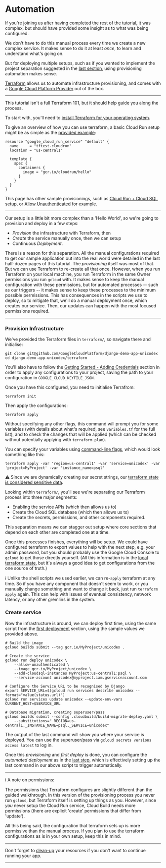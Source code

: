 # Automation

If you're joining us after having completed the rest of the tutorial, it was complex, but should have provided some insight as to what was being configured. 

We don't have to do this manual process every time we create a new complex service. It makes sense to do it at least *once*, to learn and understand what's going on. 

But for deploying multiple setups, such as if you wanted to implement the project separation suggested in the [last section](60-ongoing-deployments.md), using provisioning automation makes sense. 

[Terraform](https://www.terraform.io/) allows us to automate infrastructure provisioning, and comes with a [Google Cloud Platform Provider](https://www.terraform.io/docs/providers/google/index.html) out of the box. 

---

This tutorial isn't a full Terraform 101, but it should help guide you along the process. 

To start with, you'll need to [install Terraform for your operating system](https://learn.hashicorp.com/terraform/getting-started/install.html). 

To give an overview of how you can use terraform, a basic Cloud Run setup might be as simple as the [provided example](https://www.terraform.io/docs/providers/google/r/cloud_run_service.html): 

```shell,exclude
resource "google_cloud_run_service" "default" {
  name     = "tftest-cloudrun"
  location = "us-central1"

  template {
    spec {
      containers {
        image = "gcr.io/cloudrun/hello"
      }
    }
  }
}
```

This page has other sample provisionings, such as [Cloud Run + Cloud SQL](https://www.terraform.io/docs/providers/google/r/cloud_run_service.html#example-usage-cloud-run-service-sql) setup, or [Allow Unauthenticated](https://www.terraform.io/docs/providers/google/r/cloud_run_service.html#example-usage-cloud-run-service-noauth) for example.

---

Our setup is a little bit more complex than a 'Hello World', so we're going to provision and deploy in a few steps: 

 * *Provision* the infrastructure with Terraform, then
 * *Create* the service manually once, then we can setup
 * Continuous *Deployment*.
 
 
There is a reason for this separation. All the manual configurations required to get our sample application out into the real world were detailed in the last half-dozen pages of this tutorial. The *provisioning* itself was most of that. But we can use Terraform to re-create all that once. However, when you run Terraform on your local machine, you run Terraform in the same Owner permissions you run `gcloud` with. It makes sense to keep the manual configuration with these permissions, but for automated processes -- such as our triggers -- it makes sense to keep these processes to the minimum possible permissions. This has consequences in the scripts we use to deploy, so to mitigate that, we'll do a manual deployment once, which creates our service. Then, our updates can happen with the most focused permissions required. 

---

### Provision Infrastructure

We've provided the Terraform files in `terraform/`, so navigate there and initialise:

```shell,exclude
git clone git@github.com/GoogleCloudPlatform/django-demo-app-unicodex
cd django-demo-app-unicodex/terraform
```

You'll also have to follow the [Getting Started - Adding Credentials](https://www.terraform.io/docs/providers/google/getting_started.html#adding-credentials) section in order to apply any configurations to your project, saving the path to your configuration in `GOOGLE_CLOUD_KEYFILE_JSON`. 

Once you have this configured, you need to initialise Terrafrom:

```shell,exclude
terraform init
```

Then apply the configurations: 

```shell,exclude
terraform apply
```

Without specifying any other flags, this command will prompt you for some variables (with details about what's required, see `variables.tf` for the full list), and to check the changes that will be applied (which can be checked without potentially applying with `terraform plan`). 

You can specify your variables using [command-line flags](https://learn.hashicorp.com/terraform/getting-started/variables.html#command-line-flags), which would look something like this: 

```shell,exclude
terraform apply -var 'region=us-central1' -var 'service=unicodex' -var 'project=MyProject' -var 'instance_name=psql'
```

⚠️ Since we are dynamically creating our secret strings, our [terraform state is considered sensitive data](https://www.terraform.io/docs/state/sensitive-data.html).


Looking within `terraform/`, you'll see we're separating our Terraform process into three major segments: 

 * Enabling the service APIs (which then allows us to)
 * Create the Cloud SQL database (which then allows us to)
 * Create the secrets, permissions, and other components required. 

This separation means we can stagger out setup where core sections that depend on each other are completed one at a time. 

Once this processes finishes, everything will be setup. We could have configured terraform to export values to help with the next step, e.g. your admin password, but you should probably use the Google Cloud Console to `gcloud` to get those directly yourself. (All this information is in the [local terraform state](https://www.terraform.io/docs/state/index.html), but it's always a good idea to get configurations from the one source of truth.)

ℹ️ Unlike the shell scripts we used earlier, we can re-`apply` terraform at any time. So if you have any component that doesn't seem to work, or you manually change something and want to change it back, just run `terraform apply` again. This can help with issues of eventual consistency, network latency, or any other gremlins in the system. 


### Create service

Now the infrastructure is around, we can deploy first time, using the same script from the [first deployment](50-first-deployment.md) section, using the sample values we provided above. 

```shell,exclude
# Build the image
gcloud builds submit --tag gcr.io/MyProject/unicodex .

# Create the service
gcloud run deploy unicodex \
    --allow-unauthenticated \
    --image gcr.io/MyProject/unicodex \
    --add-cloudsql-instances MyProject:us-central1:psql \
    --service-account unicodex@myproject.iam.gserviceaccount.com
   
# Configure the Service URL to be recognised by Django
export SERVICE_URL=$(gcloud run services describe unicodex --format="value(status.url)")
gcloud run services update unicodex --update-env-vars CURRENT_HOST=$SERVICE_URL

# Database migration, creating superuser/pass
gcloud builds submit --config .cloudbuild/build-migrate-deploy.yaml \
    --substitutions="_REGION=us-central1,_INSTANCE_NAME=psql,_SERVICE=unicodex"

```

The output of the last command will show you where your service is deployed. You can use the superuser/pass via `gcloud secrets versions access latest` to log in. 

Once this *provisioning* and *first deploy* is done, you can configure the *automated deployment* as in the [last step](60-ongoing-deployments.md), which is effectively setting up the last command in our above script to trigger automatically. 

---

ℹ️ A note on permissions: 

The permissions that Terraform configures are slightly different than the guided walkthrough. In this version of the provisioning process you never run `gcloud`, but Terraform itself is setting up things as you. However, since *you* never setup the Cloud Run service, Cloud Build needs more permissions (there are explicit 'create' permissions that differ from 'update'). 

All this being said, the configuration that terraform sets up is more permissive than the manual process. If you plan to use the terraform configurations as is in your own setup, keep this in mind. 

---

Don't forget to [clean-up](90-cleanup.md) your resources if you don't want to continue running your app. 

---

